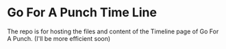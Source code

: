 # Go For A Punch Time Line
The repo is for hosting the files and content of the Timeline page of Go For A Punch. (I'll be more efficient soon)
